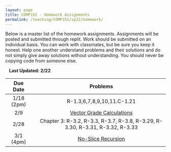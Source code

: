 ```yaml
---
layout: page
title: COMP152 - Homework Assignments
permalink: /teaching/COMP152/sp22/homework/
---
```


Below is a master list of the homework assignments. Assignments will be posted
and submitted through replit. Work should be submitted on an individual basis.
You can work with classmates, but be sure you keep it honest. Help one another
understand problems and their solutions and do not simply give away solutions
without understanding. You should never be copying code from someone else.

&nbsp;&nbsp;&nbsp;**Last Updated: 2/22**

| Due Date | | Problems |
|:----: | :----: | :----: |
|1/18 (2pm)  | | R-1.3,6,7,8,9,10,11.C-1.21 |
| 2/9 | | [Vector Grade Calculations](/teaching/COMP152/sp22/homework/vectorgrades/) |
| 2/28 | | Chapter 3: R-3.2, R-3.3, R-3.7, R-3.8, R-3.29, R-3.30, R-3.31, R-3.32, R-3.33 |
| 3/1 (4pm) | | [No-Slice Recursion](/teaching/COMP152/sp22/homework/homework4) |
